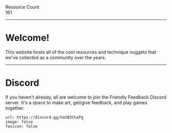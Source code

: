 <div markdown="1" class="ff_badge">
<div markdown="1" class="ff_badge_title">Resource Count</div>
<div markdown="1" class="ff_badge_value">161</div>
</div>

___

# Welcome!

This website hosts all of the cool resources and technique nuggets that we've collected as a community over the years. 

---
# Discord
If you haven't already, all are welcome to join the Friendly Feedback Discord server. It's a space to make art, get/give feedback, and play games together.

```embed
url: https://discord.gg/UatB2ChxPg
image: false
favicon: false
```